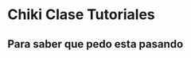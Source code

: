 Chiki Clase Tutoriales
=====================

Para saber que pedo esta pasando
----------------------------